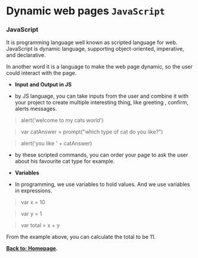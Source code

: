 # Dynamic web pages `JavaScript`
### JavaScript
It is programming language well known as scripted language for web. JavaScript is dynamic language, supporting object-oriented, imperative, and declarative. 

In another word it is a language to make the web page dynamic, so the user could interact with the page.
* **Input and Output in JS**

- by JS language, you can take inputs from the user and combine it with your project to create multiple interesting thing, like greeting , confirm, alerts messages.

>alert('welcome to my cats world')

>var catAnswer = prompt("which type of cat do you 
like?")

>alert('you like ' + catAnswer)

- by these scripted commands, you can order your page to ask the user about his favourite cat type for example.
* **Variables**
- In programming, we use variables to hold values. And we use variables in expressions. 

>var x = 10

>var y = 1

>var total = x + y

From the example above, you can calculate the total to be 11.



**[Back to: Homepage](https://omarhumamah.github.io/reading-note/).**